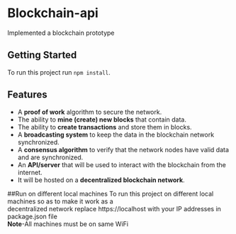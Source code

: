 # Blockchain-api
Implemented a blockchain prototype

## Getting Started
To run this project run `npm install`.

## Features
- A **proof of work** algorithm to secure the network.
- The ability to **mine (create) new blocks** that contain data.
- The ability to **create transactions** and store them in blocks.
- A **broadcasting system** to keep the data in the blockchain network synchronized.
- A **consensus algorithm** to verify that the network nodes have valid data and are synchronized.
- An **API/server** that will be used to interact with the blockchain from the internet.
- It will be hosted on a **decentralized blockchain network**.

##Run on different local machines
To run this project on different local machines so as to make it work as a
</br>
decentralized network replace https://localhost with your IP addresses in package.json file
</br>
**Note**-All machines must be on same WiFi
